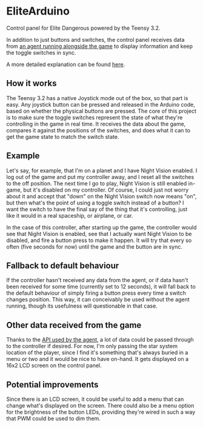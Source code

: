 # EliteArduino

Control panel for Elite Dangerous powered by the Teensy 3.2.

In addition to just buttons and switches, the control panel receives data from [an agent running alongside the game](https://github.com/BenJuan26/edca) to display information and keep the toggle switches in sync.

A more detailed explanation can be found [here](https://benjuan26.com/blog/building-a-smart-elite-dangerous-control-panel/).

## How it works

The Teensy 3.2 has a native Joystick mode out of the box, so that part is easy. Any joystick button can be pressed and released in the Arduino code, based on whether the physical buttons are pressed. The core of this project is to make sure the toggle switches represent the state of what they're controlling in the game in real time. It receives the data about the game, compares it against the positions of the switches, and does what it can to get the game state to match the switch state.

## Example

Let's say, for example, that I'm on a planet and I have Night Vision enabled. I log out of the game and put my controller away, and I reset all the switches to the off position. The next time I go to play, Night Vision is still enabled in-game, but it's disabled on my controller. Of course, I could just not worry about it and accept that "down" on the Night Vision switch now means "on", but then what's the point of using a toggle switch instead of a button? I want the switch to have the final say of the thing that it's controlling, just like it would in a real spaceship, or airplane, or car.

In the case of this controller, after starting up the game, the controller would see that Night Vision is enabled, see that I actually want Night Vision to be disabled, and fire a button press to make it happen. It will try that every so often (five seconds for now) until the game and the button are in sync.

## Fallback to default behaviour

If the controller hasn't received any data from the agent, or if data hasn't been received for some time (currently set to 12 seconds), it will fall back to the default behaviour of simply firing a button press every time a switch changes position. This way, it can conceivably be used without the agent running, though its usefulness will questionable in that case.

## Other data received from the game

Thanks to the [API used by the agent](https://github.com/BenJuan26/elite), a lot of data could be passed through to the controller if desired. For now, I'm only passing the star system location of the player, since I find it's something that's always buried in a menu or two and it would be nice to have on-hand. It gets displayed on a 16x2 LCD screen on the control panel.

## Potential improvements

Since there is an LCD screen, it could be useful to add a menu that can change what's displayed on the screen. There could also be a menu option for the brightness of the button LEDs, providing they're wired in such a way that PWM could be used to dim them.
